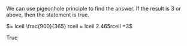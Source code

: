 We can use pigeonhole principle to find the answer. If the result is 3 or above, then the statement is true.

$= lceil \frac{900}{365} rceil = lceil 2.465rceil =3$

True
